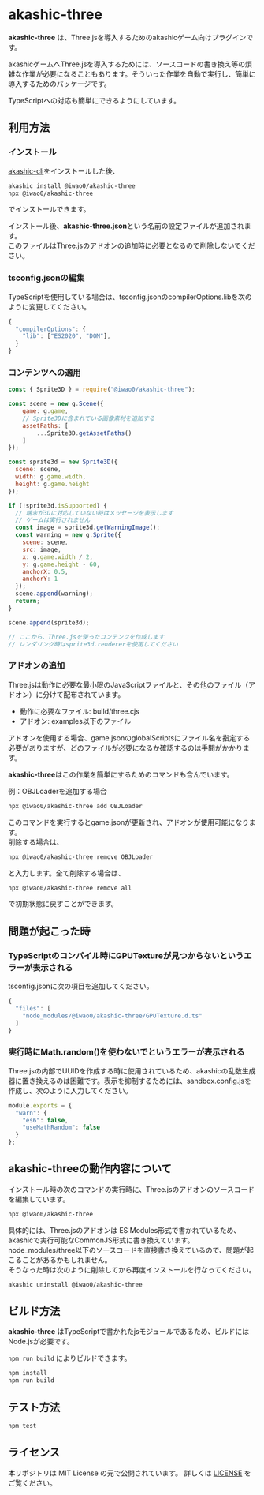 # akashic-three

**akashic-three** は、Three.jsを導入するためのakashicゲーム向けプラグインです。

akashicゲームへThree.jsを導入するためには、ソースコードの書き換え等の煩雑な作業が必要になることもあります。そういった作業を自動で実行し、簡単に導入するためのパッケージです。

TypeScriptへの対応も簡単にできるようにしています。

## 利用方法

### インストール

[akashic-cli](https://github.com/akashic-games/akashic-cli)をインストールした後、

```sh
akashic install @iwao0/akashic-three
npx @iwao0/akashic-three
```

でインストールできます。


インストール後、**akashic-three.json**という名前の設定ファイルが追加されます。  
このファイルはThree.jsのアドオンの追加時に必要となるので削除しないでください。

### tsconfig.jsonの編集

TypeScriptを使用している場合は、tsconfig.jsonのcompilerOptions.libを次のように変更してください。

```javascript
{
  "compilerOptions": {
    "lib": ["ES2020", "DOM"],
  }
}
```


### コンテンツへの適用

```javascript
const { Sprite3D } = require("@iwao0/akashic-three");

const scene = new g.Scene({
	game: g.game,
	// Sprite3Dに含まれている画像素材を追加する
	assetPaths: [
		...Sprite3D.getAssetPaths()
	]
});

const sprite3d = new Sprite3D({
  scene: scene,
  width: g.game.width,
  height: g.game.height
});

if (!sprite3d.isSupported) {
  // 端末が3Dに対応していない時はメッセージを表示します
  // ゲームは実行されません
  const image = sprite3d.getWarningImage();
  const warning = new g.Sprite({
    scene: scene,
    src: image,
    x: g.game.width / 2,
    y: g.game.height - 60,
    anchorX: 0.5,
    anchorY: 1
  });
  scene.append(warning);
  return;
}

scene.append(sprite3d);

// ここから、Three.jsを使ったコンテンツを作成します
// レンダリング時はsprite3d.rendererを使用してください
```

### アドオンの追加

Three.jsは動作に必要な最小限のJavaScriptファイルと、その他のファイル（アドオン）に分けて配布されています。

- 動作に必要なファイル: build/three.cjs
- アドオン: examples以下のファイル

アドオンを使用する場合、game.jsonのglobalScriptsにファイル名を指定する必要がありますが、どのファイルが必要になるか確認するのは手間がかかります。

**akashic-three**はこの作業を簡単にするためのコマンドも含んでいます。

例：OBJLoaderを追加する場合

```sh
npx @iwao0/akashic-three add OBJLoader
```

このコマンドを実行するとgame.jsonが更新され、アドオンが使用可能になります。  
削除する場合は、

```sh
npx @iwao0/akashic-three remove OBJLoader
```

と入力します。全て削除する場合は、

```sh
npx @iwao0/akashic-three remove all
```

で初期状態に戻すことができます。

## 問題が起こった時

### TypeScriptのコンパイル時にGPUTextureが見つからないというエラーが表示される

tsconfig.jsonに次の項目を追加してください。

```javascript
{
  "files": [
    "node_modules/@iwao0/akashic-three/GPUTexture.d.ts"
  ]
}
```


### 実行時にMath.random()を使わないでというエラーが表示される

Three.jsの内部でUUIDを作成する時に使用されているため、akashicの乱数生成器に置き換えるのは困難です。表示を抑制するためには、sandbox.config.jsを作成し、次のように入力してください。

```javascript
module.exports = {
  "warn": {
    "es6": false,
    "useMathRandom": false
  }
};
```


## akashic-threeの動作内容について

インストール時の次のコマンドの実行時に、Three.jsのアドオンのソースコードを編集しています。

```sh
npx @iwao0/akashic-three
```

具体的には、Three.jsのアドオンは ES Modules形式で書かれているため、akashicで実行可能なCommonJS形式に書き換えています。  
node_modules/three以下のソースコードを直接書き換えているので、問題が起こることがあるかもしれません。  
そうなった時は次のように削除してから再度インストールを行なってください。

```sh
akashic uninstall @iwao0/akashic-three
```

## ビルド方法

**akashic-three** はTypeScriptで書かれたjsモジュールであるため、ビルドにはNode.jsが必要です。

`npm run build` によりビルドできます。

```sh
npm install
npm run build
```

## テスト方法

```sh
npm test
```

## ライセンス
本リポジトリは MIT License の元で公開されています。
詳しくは [LICENSE](./LICENSE) をご覧ください。
